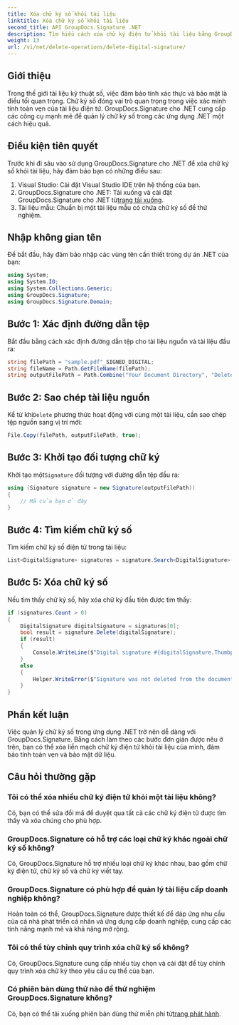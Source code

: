 ```yaml
---
title: Xóa chữ ký số khỏi tài liệu
linktitle: Xóa chữ ký số khỏi tài liệu
second_title: API GroupDocs.Signature .NET
description: Tìm hiểu cách xóa chữ ký điện tử khỏi tài liệu bằng GroupDocs.Signature cho .NET. Hãy làm theo hướng dẫn từng bước của chúng tôi để quản lý hiệu quả.
weight: 13
url: /vi/net/delete-operations/delete-digital-signature/
---
```

## Giới thiệu
Trong thế giới tài liệu kỹ thuật số, việc đảm bảo tính xác thực và bảo mật là điều tối quan trọng. Chữ ký số đóng vai trò quan trọng trong việc xác minh tính toàn vẹn của tài liệu điện tử. GroupDocs.Signature cho .NET cung cấp các công cụ mạnh mẽ để quản lý chữ ký số trong các ứng dụng .NET một cách hiệu quả.
## Điều kiện tiên quyết
Trước khi đi sâu vào sử dụng GroupDocs.Signature cho .NET để xóa chữ ký số khỏi tài liệu, hãy đảm bảo bạn có những điều sau:
1. Visual Studio: Cài đặt Visual Studio IDE trên hệ thống của bạn.
2.  GroupDocs.Signature cho .NET: Tải xuống và cài đặt GroupDocs.Signature cho .NET từ[trang tải xuống](https://releases.groupdocs.com/signature/net/).
3. Tài liệu mẫu: Chuẩn bị một tài liệu mẫu có chứa chữ ký số để thử nghiệm.

## Nhập không gian tên
Để bắt đầu, hãy đảm bảo nhập các vùng tên cần thiết trong dự án .NET của bạn:
```csharp
using System;
using System.IO;
using System.Collections.Generic;
using GroupDocs.Signature;
using GroupDocs.Signature.Domain;
```
## Bước 1: Xác định đường dẫn tệp
Bắt đầu bằng cách xác định đường dẫn tệp cho tài liệu nguồn và tài liệu đầu ra:
```csharp
string filePath = "sample.pdf"_SIGNED_DIGITAL;
string fileName = Path.GetFileName(filePath);
string outputFilePath = Path.Combine("Your Document Directory", "DeleteDigital", fileName);
```
## Bước 2: Sao chép tài liệu nguồn
 Kể từ khi`Delete` phương thức hoạt động với cùng một tài liệu, cần sao chép tệp nguồn sang vị trí mới:
```csharp
File.Copy(filePath, outputFilePath, true);
```
## Bước 3: Khởi tạo đối tượng chữ ký
 Khởi tạo một`Signature` đối tượng với đường dẫn tệp đầu ra:
```csharp
using (Signature signature = new Signature(outputFilePath))
{
    // Mã của bạn ở đây
}
```
## Bước 4: Tìm kiếm chữ ký số
Tìm kiếm chữ ký số điện tử trong tài liệu:
```csharp
List<DigitalSignature> signatures = signature.Search<DigitalSignature>(SignatureType.Digital);
```
## Bước 5: Xóa chữ ký số
Nếu tìm thấy chữ ký số, hãy xóa chữ ký đầu tiên được tìm thấy:
```csharp
if (signatures.Count > 0)
{
    DigitalSignature digitalSignature = signatures[0];
    bool result = signature.Delete(digitalSignature);
    if (result)
    {
        Console.WriteLine($"Digital signature #{digitalSignature.Thumbprint} from {digitalSignature.SignTime.ToShortDateString()} was deleted from document ['{fileName}'].");
    }
    else
    {
        Helper.WriteError($"Signature was not deleted from the document! Signature# {digitalSignature.Thumbprint} was not found!");
    }
}
```

## Phần kết luận
Việc quản lý chữ ký số trong ứng dụng .NET trở nên dễ dàng với GroupDocs.Signature. Bằng cách làm theo các bước đơn giản được nêu ở trên, bạn có thể xóa liền mạch chữ ký điện tử khỏi tài liệu của mình, đảm bảo tính toàn vẹn và bảo mật dữ liệu.
## Câu hỏi thường gặp
### Tôi có thể xóa nhiều chữ ký điện tử khỏi một tài liệu không?
Có, bạn có thể sửa đổi mã để duyệt qua tất cả các chữ ký điện tử được tìm thấy và xóa chúng cho phù hợp.
### GroupDocs.Signature có hỗ trợ các loại chữ ký khác ngoài chữ ký số không?
Có, GroupDocs.Signature hỗ trợ nhiều loại chữ ký khác nhau, bao gồm chữ ký điện tử, chữ ký số và chữ ký viết tay.
### GroupDocs.Signature có phù hợp để quản lý tài liệu cấp doanh nghiệp không?
Hoàn toàn có thể, GroupDocs.Signature được thiết kế để đáp ứng nhu cầu của cả nhà phát triển cá nhân và ứng dụng cấp doanh nghiệp, cung cấp các tính năng mạnh mẽ và khả năng mở rộng.
### Tôi có thể tùy chỉnh quy trình xóa chữ ký số không?
Có, GroupDocs.Signature cung cấp nhiều tùy chọn và cài đặt để tùy chỉnh quy trình xóa chữ ký theo yêu cầu cụ thể của bạn.
### Có phiên bản dùng thử nào để thử nghiệm GroupDocs.Signature không?
 Có, bạn có thể tải xuống phiên bản dùng thử miễn phí từ[trang phát hành](https://releases.groupdocs.com/).